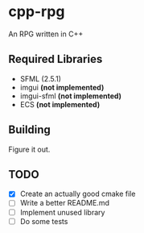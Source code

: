 # cpp-rpg
An RPG written in C++

## Required Libraries
- SFML (2.5.1)
- imgui **(not implemented)**
- imgui-sfml **(not implemented)**
- ECS **(not implemented)**

## Building
Figure it out.

## TODO
- [x] Create an actually good cmake file
- [ ] Write a better README.md
- [ ] Implement unused library
- [ ] Do some tests